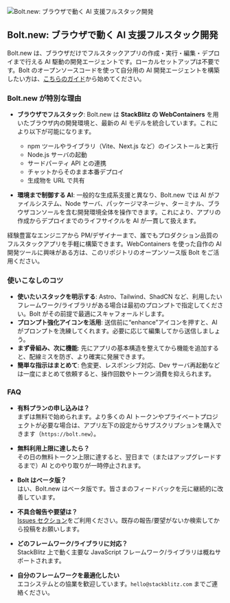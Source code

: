 ![Bolt.new: ブラウザで動く AI 支援フルスタック開発](./public/social_preview_index.jpg)

## Bolt.new: ブラウザで動く AI 支援フルスタック開発

Bolt.new は、ブラウザだけでフルスタックアプリの作成・実行・編集・デプロイまで行える AI 駆動の開発エージェントです。ローカルセットアップは不要です。Bolt のオープンソースコードを使って自分用の AI 開発エージェントを構築したい方は、[こちらのガイド](./CONTRIBUTING.md)から始めてください。

### Bolt.new が特別な理由

- **ブラウザでフルスタック**: Bolt.new は **StackBlitz の WebContainers** を用いたブラウザ内の開発環境と、最新の AI モデルを統合しています。これにより以下が可能になります。
  - npm ツールやライブラリ（Vite、Next.js など）のインストールと実行
  - Node.js サーバの起動
  - サードパーティ API との連携
  - チャットからそのまま本番デプロイ
  - 生成物を URL で共有

- **環境まで制御する AI**: 一般的な生成系支援と異なり、Bolt.new では AI がファイルシステム、Node サーバ、パッケージマネージャ、ターミナル、ブラウザコンソールを含む開発環境全体を操作できます。これにより、アプリの作成からデプロイまでのライフサイクルを AI が一貫して扱えます。

経験豊富なエンジニアから PM/デザイナーまで、誰でもプロダクション品質のフルスタックアプリを手軽に構築できます。WebContainers を使った自作の AI 開発ツールに興味がある方は、このリポジトリのオープンソース版 Bolt をご活用ください。

### 使いこなしのコツ

- **使いたいスタックを明示する**: Astro、Tailwind、ShadCN など、利用したいフレームワーク/ライブラリがある場合は最初のプロンプトで指定してください。Bolt がその前提で最適にスキャフォールドします。
- **プロンプト強化アイコンを活用**: 送信前に“enhance”アイコンを押すと、AI がプロンプトを洗練してくれます。必要に応じて編集してから送信しましょう。
- **まず骨組み、次に機能**: 先にアプリの基本構造を整えてから機能を追加すると、配線ミスを防ぎ、より確実に発展できます。
- **簡単な指示はまとめて**: 色変更、レスポンシブ対応、Dev サーバ再起動などは一度にまとめて依頼すると、操作回数やトークン消費を抑えられます。

### FAQ

- **有料プランの申し込みは？**  
  まずは無料で始められます。より多くの AI トークンやプライベートプロジェクトが必要な場合は、アプリ左下の設定からサブスクリプションを購入できます（`https://bolt.new`）。

- **無料利用上限に達したら？**  
  その日の無料トークン上限に達すると、翌日まで（またはアップグレードするまで）AI とのやり取りが一時停止されます。

- **Bolt はベータ版？**  
  はい、Bolt.new はベータ版です。皆さまのフィードバックを元に継続的に改善しています。

- **不具合報告や要望は？**  
  [Issues セクション](https://github.com/stackblitz/bolt.new/issues)をご利用ください。既存の報告/要望がないか検索してから投稿をお願いします。

- **どのフレームワーク/ライブラリに対応？**  
  StackBlitz 上で動く主要な JavaScript フレームワーク/ライブラリは概ねサポートされます。

- **自分のフレームワークを最適化したい**  
  エコシステムとの協業を歓迎しています。`hello@stackblitz.com` までご連絡ください。
